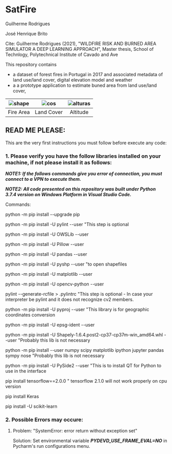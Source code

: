 # SatFire

Guilherme Rodrigues

José Henrique Brito

Cite: Guilherme Rodrigues (2021), "WILDFIRE RISK AND BURNED AREA SIMULATOR A DEEP LEARNING APPROACH", Master thesis, School of Technlogy, Polytechnical Institute of Cavado and Ave

This repository contains
- a dataset of forest fires in Portugal in 2017 and associated metadata of land use/land cover, digital elevation model and weather
- a a prototype application to estimate buned area from land use/land cover, 

|![shape](https://user-images.githubusercontent.com/19577316/119171840-085d7700-ba5d-11eb-8e1a-69766900b72d.png)|![cos](https://user-images.githubusercontent.com/19577316/119171866-0f848500-ba5d-11eb-82bd-1822268284af.png)|![alturas](https://user-images.githubusercontent.com/19577316/119171885-16ab9300-ba5d-11eb-9ffe-a53a5d80ac6d.png)|
|:-------:|:----------:|:--------:|
|Fire Area| Land Cover | Altitude |

## READ ME PLEASE:

This are the very first instructions you must follow before execute any code:

### 1. Please verify you have the follow libraries installed on your machine, if not please install it as follows:

***NOTE1: If the follows commands give you error of connection, you must connect to a VPN to execute them.***

***NOTE2: All code presented on this repository was built under Python 3.7.4 version on Windows Platform in Visual Studio Code.***

Commands:

python -m pip install --upgrade pip

python -m pip install -U pylint --user 							"This step is optional

python -m pip install -U OWSLib --user

python -m pip install -U Pillow --user

python -m pip install -U pandas --user

python -m pip install -U pyshp --user 							"to open shapefiles

python -m pip install -U matplotlib --user

python -m pip install -U opencv-python --user

pylint --generate-rcfile > .pylintrc             					"This step is optional - In case your interpreter be pylint and it does not recognize cv2 members.

python -m pip install -U pyproj --user  						"This library is for geographic coordinates conversion

python -m pip install -U epsg-ident --user

python -m pip install -U Shapely-1.6.4.post2-cp37-cp37m-win_amd64.whl --user 		"Probably this lib is not necessary

python -m pip install --user numpy scipy matplotlib ipython jupyter pandas sympy nose 	"Probably this lib is not necessary

python -m pip install -U PySide2 --user "This is to install QT for Python to use in the interface

pip install tensorflow==2.0.0 " tensorflow 2.1.0 will not work properly on cpu version

pip install Keras

pip install -U scikit-learn


### 2. Possible Errors may occure:


1. Problem: "SystemError: error return without exception set" 

    Solution: Set environmental variable ***PYDEVD_USE_FRAME_EVAL=NO*** in Pycharm's run configurations menu.
